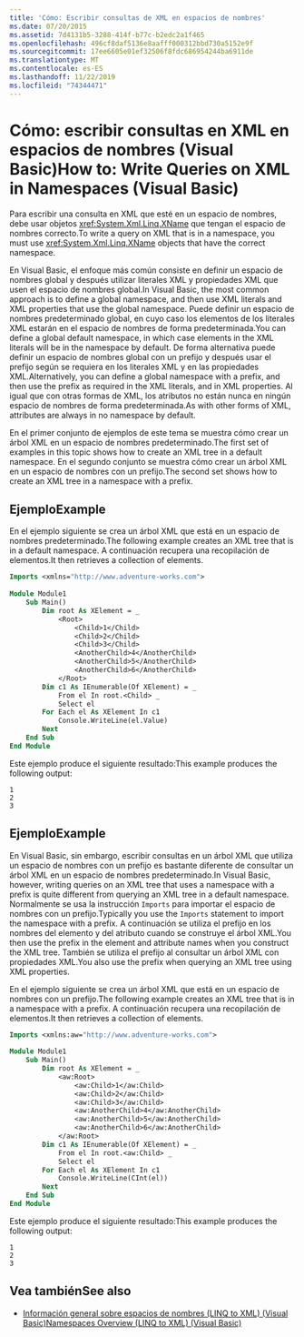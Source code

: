 ```yaml
---
title: 'Cómo: Escribir consultas de XML en espacios de nombres'
ms.date: 07/20/2015
ms.assetid: 7d4131b5-3288-414f-b77c-b2edc2a1f465
ms.openlocfilehash: 496cf8daf5136e8aafff000312bbd730a5152e9f
ms.sourcegitcommit: 17ee6605e01ef32506f8fdc686954244ba6911de
ms.translationtype: MT
ms.contentlocale: es-ES
ms.lasthandoff: 11/22/2019
ms.locfileid: "74344471"
---
```

# <a name="how-to-write-queries-on-xml-in-namespaces-visual-basic"></a><span data-ttu-id="0c791-102">Cómo: escribir consultas en XML en espacios de nombres (Visual Basic)</span><span class="sxs-lookup"><span data-stu-id="0c791-102">How to: Write Queries on XML in Namespaces (Visual Basic)</span></span>
<span data-ttu-id="0c791-103">Para escribir una consulta en XML que esté en un espacio de nombres, debe usar objetos <xref:System.Xml.Linq.XName> que tengan el espacio de nombres correcto.</span><span class="sxs-lookup"><span data-stu-id="0c791-103">To write a query on XML that is in a namespace, you must use <xref:System.Xml.Linq.XName> objects that have the correct namespace.</span></span>  
  
 <span data-ttu-id="0c791-104">En Visual Basic, el enfoque más común consiste en definir un espacio de nombres global y después utilizar literales XML y propiedades XML que usen el espacio de nombres global.</span><span class="sxs-lookup"><span data-stu-id="0c791-104">In Visual Basic, the most common approach is to define a global namespace, and then use XML literals and XML properties that use the global namespace.</span></span> <span data-ttu-id="0c791-105">Puede definir un espacio de nombres predeterminado global, en cuyo caso los elementos de los literales XML estarán en el espacio de nombres de forma predeterminada.</span><span class="sxs-lookup"><span data-stu-id="0c791-105">You can define a global default namespace, in which case elements in the XML literals will be in the namespace by default.</span></span> <span data-ttu-id="0c791-106">De forma alternativa puede definir un espacio de nombres global con un prefijo y después usar el prefijo según se requiera en los literales XML y en las propiedades XML.</span><span class="sxs-lookup"><span data-stu-id="0c791-106">Alternatively, you can define a global namespace with a prefix, and then use the prefix as required in the XML literals, and in XML properties.</span></span> <span data-ttu-id="0c791-107">Al igual que con otras formas de XML, los atributos no están nunca en ningún espacio de nombres de forma predeterminada.</span><span class="sxs-lookup"><span data-stu-id="0c791-107">As with other forms of XML, attributes are always in no namespace by default.</span></span>  
  
 <span data-ttu-id="0c791-108">En el primer conjunto de ejemplos de este tema se muestra cómo crear un árbol XML en un espacio de nombres predeterminado.</span><span class="sxs-lookup"><span data-stu-id="0c791-108">The first set of examples in this topic shows how to create an XML tree in a default namespace.</span></span> <span data-ttu-id="0c791-109">En el segundo conjunto se muestra cómo crear un árbol XML en un espacio de nombres con un prefijo.</span><span class="sxs-lookup"><span data-stu-id="0c791-109">The second set shows how to create an XML tree in a namespace with a prefix.</span></span>  
  
## <a name="example"></a><span data-ttu-id="0c791-110">Ejemplo</span><span class="sxs-lookup"><span data-stu-id="0c791-110">Example</span></span>  
 <span data-ttu-id="0c791-111">En el ejemplo siguiente se crea un árbol XML que está en un espacio de nombres predeterminado.</span><span class="sxs-lookup"><span data-stu-id="0c791-111">The following example creates an XML tree that is in a default namespace.</span></span> <span data-ttu-id="0c791-112">A continuación recupera una recopilación de elementos.</span><span class="sxs-lookup"><span data-stu-id="0c791-112">It then retrieves a collection of elements.</span></span>  
  
```vb  
Imports <xmlns="http://www.adventure-works.com">  
  
Module Module1  
    Sub Main()  
        Dim root As XElement = _  
            <Root>  
                <Child>1</Child>  
                <Child>2</Child>  
                <Child>3</Child>  
                <AnotherChild>4</AnotherChild>  
                <AnotherChild>5</AnotherChild>  
                <AnotherChild>6</AnotherChild>  
            </Root>  
        Dim c1 As IEnumerable(Of XElement) = _  
            From el In root.<Child> _  
            Select el  
        For Each el As XElement In c1  
            Console.WriteLine(el.Value)  
        Next  
    End Sub  
End Module  
```  
  
 <span data-ttu-id="0c791-113">Este ejemplo produce el siguiente resultado:</span><span class="sxs-lookup"><span data-stu-id="0c791-113">This example produces the following output:</span></span>  
  
```console  
1  
2  
3  
```  
  
## <a name="example"></a><span data-ttu-id="0c791-114">Ejemplo</span><span class="sxs-lookup"><span data-stu-id="0c791-114">Example</span></span>  
 <span data-ttu-id="0c791-115">En Visual Basic, sin embargo, escribir consultas en un árbol XML que utiliza un espacio de nombres con un prefijo es bastante diferente de consultar un árbol XML en un espacio de nombres predeterminado.</span><span class="sxs-lookup"><span data-stu-id="0c791-115">In Visual Basic, however, writing queries on an XML tree that uses a namespace with a prefix is quite different from querying an XML tree in a default namespace.</span></span> <span data-ttu-id="0c791-116">Normalmente se usa la instrucción `Imports` para importar el espacio de nombres con un prefijo.</span><span class="sxs-lookup"><span data-stu-id="0c791-116">Typically you use the `Imports` statement to import the namespace with a prefix.</span></span> <span data-ttu-id="0c791-117">A continuación se utiliza el prefijo en los nombres del elemento y del atributo cuando se construye el árbol XML.</span><span class="sxs-lookup"><span data-stu-id="0c791-117">You then use the prefix in the element and attribute names when you construct the XML tree.</span></span> <span data-ttu-id="0c791-118">También se utiliza el prefijo al consultar un árbol XML con propiedades XML.</span><span class="sxs-lookup"><span data-stu-id="0c791-118">You also use the prefix when querying an XML tree using XML properties.</span></span>  
  
 <span data-ttu-id="0c791-119">En el ejemplo siguiente se crea un árbol XML que está en un espacio de nombres con un prefijo.</span><span class="sxs-lookup"><span data-stu-id="0c791-119">The following example creates an XML tree that is in a namespace with a prefix.</span></span> <span data-ttu-id="0c791-120">A continuación recupera una recopilación de elementos.</span><span class="sxs-lookup"><span data-stu-id="0c791-120">It then retrieves a collection of elements.</span></span>  
  
```vb  
Imports <xmlns:aw="http://www.adventure-works.com">  
  
Module Module1  
    Sub Main()  
        Dim root As XElement = _  
            <aw:Root>  
                <aw:Child>1</aw:Child>  
                <aw:Child>2</aw:Child>  
                <aw:Child>3</aw:Child>  
                <aw:AnotherChild>4</aw:AnotherChild>  
                <aw:AnotherChild>5</aw:AnotherChild>  
                <aw:AnotherChild>6</aw:AnotherChild>  
            </aw:Root>  
        Dim c1 As IEnumerable(Of XElement) = _  
            From el In root.<aw:Child> _  
            Select el  
        For Each el As XElement In c1  
            Console.WriteLine(CInt(el))  
        Next  
    End Sub  
End Module  
```  
  
 <span data-ttu-id="0c791-121">Este ejemplo produce el siguiente resultado:</span><span class="sxs-lookup"><span data-stu-id="0c791-121">This example produces the following output:</span></span>  
  
```console  
1  
2  
3  
```  
  
## <a name="see-also"></a><span data-ttu-id="0c791-122">Vea también</span><span class="sxs-lookup"><span data-stu-id="0c791-122">See also</span></span>

- [<span data-ttu-id="0c791-123">Información general sobre espacios de nombres (LINQ to XML) (Visual Basic)</span><span class="sxs-lookup"><span data-stu-id="0c791-123">Namespaces Overview (LINQ to XML) (Visual Basic)</span></span>](namespaces-overview-linq-to-xml.md)
